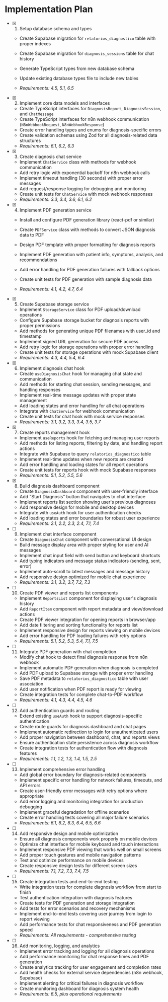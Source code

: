 # Implementation Plan

- [x] 1. Setup database schema and types






  - Create Supabase migration for `relatorios_diagnostico` table with proper indexes
  - Create Supabase migration for `diagnosis_sessions` table for chat history
  - Generate TypeScript types from new database schema



  - Update existing database types file to include new tables
  - _Requirements: 4.5, 5.1, 6.5_

- [x] 2. Implement core data models and interfaces



  - Create TypeScript interfaces for `DiagnosisReport`, `DiagnosisSession`, and `ChatMessage`
  - Create TypeScript interfaces for n8n webhook communication (`N8nWebhookRequest`, `N8nWebhookResponse`)
  - Create error handling types and enums for diagnosis-specific errors
  - Create validation schemas using Zod for all diagnosis-related data structures
  - _Requirements: 6.1, 6.2, 6.3_

- [x] 3. Create diagnosis chat service




  - Implement `ChatService` class with methods for webhook communication
  - Add retry logic with exponential backoff for n8n webhook calls
  - Implement timeout handling (30 seconds) with proper error messages
  - Add request/response logging for debugging and monitoring
  - Create unit tests for `ChatService` with mock webhook responses
  - _Requirements: 3.3, 3.4, 3.6, 6.1, 6.2_




- [x] 4. Implement PDF generation service





  - Install and configure PDF generation library (react-pdf or similar)
  - Create `PDFService` class with methods to convert JSON diagnosis data to PDF
  - Design PDF template with proper formatting for diagnosis reports
  - Implement PDF generation with patient info, symptoms, analysis, and recommendations


  - Add error handling for PDF generation failures with fallback options
  - Create unit tests for PDF generation with sample diagnosis data
  - _Requirements: 4.1, 4.2, 4.7, 6.4_

- [x] 5. Create Supabase storage service


  - Implement `StorageService` class for PDF upload/download operations
  - Configure Supabase storage bucket for diagnosis reports with proper permissions
  - Add methods for generating unique PDF filenames with user_id and timestamp
  - Implement signed URL generation for secure PDF access
  - Add retry logic for storage operations with proper error handling
  - Create unit tests for storage operations with mock Supabase client
  - _Requirements: 4.3, 4.4, 5.4, 6.4_

- [x] 6. Implement diagnosis chat hook



  - Create `useDiagnosisChat` hook for managing chat state and communication
  - Add methods for starting chat session, sending messages, and handling responses
  - Implement real-time message updates with proper state management
  - Add loading states and error handling for all chat operations
  - Integrate with `ChatService` for webhook communication
  - Create unit tests for chat hook with mock service responses
  - _Requirements: 3.1, 3.2, 3.3, 3.4, 3.5, 3.7_

- [x] 7. Create reports management hook

  - Implement `useReports` hook for fetching and managing user reports
  - Add methods for listing reports, filtering by date, and handling report actions
  - Integrate with Supabase to query `relatorios_diagnostico` table
  - Implement real-time updates when new reports are created
  - Add error handling and loading states for all report operations
  - Create unit tests for reports hook with mock Supabase responses
  - _Requirements: 5.1, 5.2, 5.5, 5.6_

- [x] 8. Build diagnosis dashboard component
  - Create `DiagnosisDashboard` component with user-friendly interface
  - Add "Start Diagnosis" button that navigates to chat interface
  - Implement reports list section showing user's previous diagnoses
  - Add responsive design for mobile and desktop devices
  - Integrate with `useAuth` hook for user authentication checks
  - Add loading states and error boundaries for robust user experience
  - _Requirements: 2.1, 2.2, 2.3, 2.4, 7.1, 7.4_

- [ ] 9. Implement chat interface component
  - Create `DiagnosisChat` component with conversational UI design
  - Build message display area with proper styling for user and AI messages
  - Implement chat input field with send button and keyboard shortcuts
  - Add typing indicators and message status indicators (sending, sent, error)
  - Implement auto-scroll to latest messages and message history
  - Add responsive design optimized for mobile chat experience
  - _Requirements: 3.1, 3.2, 3.7, 7.2, 7.3_

- [ ] 10. Create PDF viewer and reports list components
  - Implement `ReportsList` component for displaying user's diagnosis history
  - Add `ReportItem` component with report metadata and view/download actions
  - Create PDF viewer integration for opening reports in browser/app
  - Add date filtering and sorting functionality for reports list
  - Implement responsive design for reports viewing on mobile devices
  - Add error handling for PDF loading failures with retry options
  - _Requirements: 5.1, 5.2, 5.3, 5.4, 7.1, 7.5_

- [ ] 11. Integrate PDF generation with chat completion
  - Modify chat hook to detect final diagnosis response from n8n webhook
  - Implement automatic PDF generation when diagnosis is completed
  - Add PDF upload to Supabase storage with proper error handling
  - Save PDF metadata to `relatorios_diagnostico` table with user association
  - Add user notification when PDF report is ready for viewing
  - Create integration tests for complete chat-to-PDF workflow
  - _Requirements: 4.1, 4.3, 4.4, 4.5, 4.6_

- [ ] 12. Add authentication guards and routing
  - Extend existing `useAuth` hook to support diagnosis-specific authentication
  - Create route guards for diagnosis dashboard and chat pages
  - Implement automatic redirection to login for unauthenticated users
  - Add proper navigation between dashboard, chat, and reports views
  - Ensure authentication state persistence across diagnosis workflow
  - Create integration tests for authentication flow with diagnosis features
  - _Requirements: 1.1, 1.2, 1.3, 1.4, 1.5, 2.5_

- [ ] 13. Implement comprehensive error handling
  - Add global error boundary for diagnosis-related components
  - Implement specific error handling for network failures, timeouts, and API errors
  - Create user-friendly error messages with retry options where appropriate
  - Add error logging and monitoring integration for production debugging
  - Implement graceful degradation for offline scenarios
  - Create error handling tests covering all major failure scenarios
  - _Requirements: 6.1, 6.2, 6.3, 6.4, 6.5, 6.6_

- [ ] 14. Add responsive design and mobile optimization
  - Ensure all diagnosis components work properly on mobile devices
  - Optimize chat interface for mobile keyboard and touch interactions
  - Implement responsive PDF viewing that works well on small screens
  - Add proper touch gestures and mobile navigation patterns
  - Test and optimize performance on mobile devices
  - Create responsive design tests for different screen sizes
  - _Requirements: 7.1, 7.2, 7.3, 7.4, 7.5_

- [ ] 15. Create integration tests and end-to-end testing
  - Write integration tests for complete diagnosis workflow from start to finish
  - Test authentication integration with diagnosis features
  - Create tests for PDF generation and storage integration
  - Add tests for error scenarios and recovery mechanisms
  - Implement end-to-end tests covering user journey from login to report viewing
  - Add performance tests for chat responsiveness and PDF generation speed
  - _Requirements: All requirements - comprehensive testing_

- [ ] 16. Add monitoring, logging, and analytics
  - Implement error tracking and logging for all diagnosis operations
  - Add performance monitoring for chat response times and PDF generation
  - Create analytics tracking for user engagement and completion rates
  - Add health checks for external service dependencies (n8n webhook, Supabase)
  - Implement alerting for critical failures in diagnosis workflow
  - Create monitoring dashboard for diagnosis system health
  - _Requirements: 6.5, plus operational requirements_